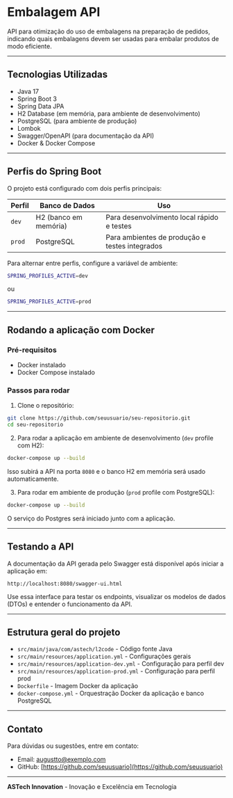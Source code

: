 
# Embalagem API

API para otimização do uso de embalagens na preparação de pedidos, indicando quais embalagens devem ser usadas para embalar produtos de modo eficiente.


---

## Tecnologias Utilizadas

- Java 17
- Spring Boot 3
- Spring Data JPA
- H2 Database (em memória, para ambiente de desenvolvimento)
- PostgreSQL (para ambiente de produção)
- Lombok
- Swagger/OpenAPI (para documentação da API)
- Docker & Docker Compose

---

## Perfis do Spring Boot

O projeto está configurado com dois perfis principais:

| Perfil | Banco de Dados        | Uso                            |
|--------|----------------------|--------------------------------|
| `dev`  | H2 (banco em memória) | Para desenvolvimento local rápido e testes |
| `prod` | PostgreSQL           | Para ambientes de produção e testes integrados |

Para alternar entre perfis, configure a variável de ambiente:

```bash
SPRING_PROFILES_ACTIVE=dev
```
ou
```bash
SPRING_PROFILES_ACTIVE=prod
```

---

## Rodando a aplicação com Docker

### Pré-requisitos

- Docker instalado
- Docker Compose instalado

### Passos para rodar

1. Clone o repositório:
```bash
git clone https://github.com/seuusuario/seu-repositorio.git
cd seu-repositorio
```

2. Para rodar a aplicação em ambiente de desenvolvimento (`dev` profile com H2):

```bash
docker-compose up --build
```

Isso subirá a API na porta `8080` e o banco H2 em memória será usado automaticamente.

3. Para rodar em ambiente de produção (`prod` profile com PostgreSQL):

```bash
docker-compose up --build
```

O serviço do Postgres será iniciado junto com a aplicação.

---

## Testando a API

A documentação da API gerada pelo Swagger está disponível após iniciar a aplicação em:

```
http://localhost:8080/swagger-ui.html
```

Use essa interface para testar os endpoints, visualizar os modelos de dados (DTOs) e entender o funcionamento da API.

---

## Estrutura geral do projeto

- `src/main/java/com/astech/l2code` - Código fonte Java
- `src/main/resources/application.yml` - Configurações gerais
- `src/main/resources/application-dev.yml` - Configuração para perfil dev
- `src/main/resources/application-prod.yml` - Configuração para perfil prod
- `Dockerfile` - Imagem Docker da aplicação
- `docker-compose.yml` - Orquestração Docker da aplicação e banco PostgreSQL

---

## Contato

Para dúvidas ou sugestões, entre em contato:

- Email: augustto@exemplo.com
- GitHub: [https://github.com/seuusuario](https://github.com/seuusuario)

---

**ASTech Innovation** - Inovação e Excelência em Tecnologia
